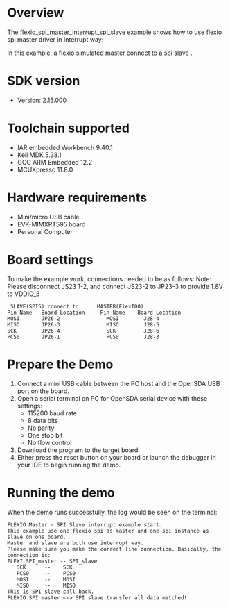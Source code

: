 Overview
========
The flexio_spi_master_interrupt_spi_slave example shows how to use flexio spi master driver in interrupt way:

In this example, a flexio simulated master connect to a spi slave .

SDK version
===========
- Version: 2.15.000

Toolchain supported
===================
- IAR embedded Workbench  9.40.1
- Keil MDK  5.38.1
- GCC ARM Embedded  12.2
- MCUXpresso  11.8.0

Hardware requirements
=====================
- Mini/micro USB cable
- EVK-MIMXRT595 board
- Personal Computer

Board settings
==============
To make the example work, connections needed to be as follows:
Note: Please disconnect JS23 1-2, and connect JS23-2 to JP23-3 to provide 1.8V to VDDIO_3
~~~~~~~~~~~~~~~~~~~~~~~~~~~~~~~~~~~~~~~~~~~~~~~~~~~~~~
 SLAVE(SPI5) connect to      MASTER(FlexIO0)
Pin Name   Board Location     Pin Name    Board Location
MOSI       JP26-2               MOSI        J28-4
MISO       JP26-3               MISO        J28-5
SCK        JP26-4               SCK         J28-6
PCS0       JP26-1               PCS0        J28-3
~~~~~~~~~~~~~~~~~~~~~~~~~~~~~~~~~~~~~~~~~~~~~~~~~~~~~~

Prepare the Demo
================
1. Connect a mini USB cable between the PC host and the OpenSDA USB port on the board.
2. Open a serial terminal on PC for OpenSDA serial device with these settings:
    - 115200 baud rate
    - 8 data bits
    - No parity
    - One stop bit
    - No flow control
3. Download the program to the target board.
4. Either press the reset button on your board or launch the debugger in your IDE to begin running
   the demo.

Running the demo
================
When the demo runs successfully, the log would be seen on the terminal:

~~~~~~~~~~~~~~~~~~~~~
FLEXIO Master - SPI Slave interrupt example start.
This example use one flexio spi as master and one spi instance as slave on one board.
Master and slave are both use interrupt way.
Please make sure you make the correct line connection. Basically, the connection is:
FLEXI_SPI_master -- SPI_slave   
   SCK      --    SCK  
   PCS0     --    PCS0 
   MOSI     --    MOSI 
   MISO     --    MISO 
This is SPI slave call back.
FLEXIO SPI master <-> SPI slave transfer all data matched!
~~~~~~~~~~~~~~~~~~~~~
